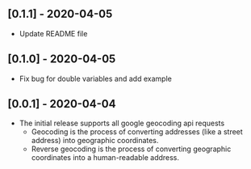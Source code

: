 ## [0.1.1] - 2020-04-05

- Update README file

## [0.1.0] - 2020-04-05

- Fix bug for double variables and add example

## [0.0.1] - 2020-04-04

- The initial release supports all google geocoding api requests
  - Geocoding is the process of converting addresses (like a street address) into geographic coordinates.
  - Reverse geocoding is the process of converting geographic coordinates into a human-readable address.
